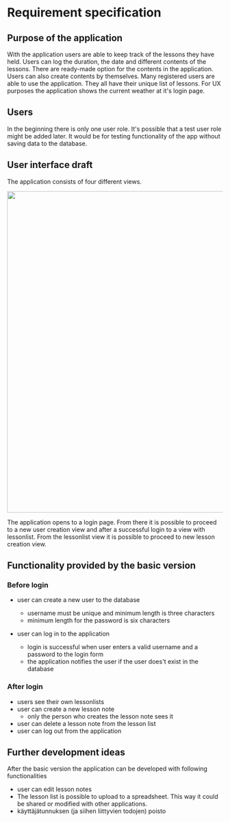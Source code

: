 # Requirement specification

## Purpose of the application

With the application users are able to keep track of the lessons they have held.
Users can log the duration, the date and different contents of the lessons.
There are ready-made option for the contents in the application. Users can also create contents by themselves.
Many registered users are able to use the application. They all have their unique list of lessons.
For UX purposes the application shows the current weather at it's login page.

## Users

In the beginning there is only one user role. It's possible that a test user role might be added later. It would 
be for testing functionality of the app without saving data to the database.


## User interface draft

The application consists of four different views.

<img src="https://raw.githubusercontent.com/ollipo/projectLessonApp/master/Documentation/user_interface_draft.png" width="750">

The application opens to a login page. From there it is possible to proceed to a new user creation view and after a successful 
login to a view with lessonlist. From the lessonlist view it is possible to proceed to new lesson creation view.

## Functionality provided by the basic version

### Before login

- user can create a new user to the database
  - username must be unique and minimum length is three characters
  - minimum length for the password is six characters

- user can log in to the application
  - login is successful when user enters a valid username and a password to the login form
  - the application notifies the user if the user does't exist in the database

### After login

- users see their own lessonlists
- user can create a new lesson note
  - only the person who creates the lesson note sees it
- user can delete a lesson note from the lesson list
- user can log out from the application

## Further development ideas

After the basic version the application can be developed with following functionalities

- user can edit lesson notes
- The lesson list is possible to upload to a spreadsheet. This way it could be shared or modified with other applications.
- käyttäjätunnuksen (ja siihen liittyvien todojen) poisto
